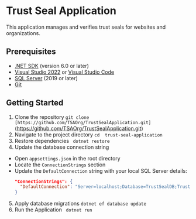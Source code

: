 
# Trust Seal Application

<!-- Brief description of what the Trust Seal Application does -->
This application manages and verifies trust seals for websites and organizations.

## Prerequisites

<!-- List all the software and tools needed to run the project -->
- [.NET SDK](https://dotnet.microsoft.com/download) (version 6.0 or later)
- [Visual Studio 2022](https://visualstudio.microsoft.com/) or [Visual Studio Code](https://code.visualstudio.com/)
- [SQL Server](https://www.microsoft.com/en-us/sql-server/sql-server-downloads) (2019 or later)
- [Git](https://git-scm.com/downloads)

## Getting Started

<!-- Step-by-step instructions to set up the project locally -->

1. Clone the repository
`git clone [https://github.com/TSAOrg/TrustSealApplication.git]`(https://github.com/TSAOrg/TrustSealApplication.git)
2. Navigate to the project directory
 `cd  trust-seal-application`
3. Restore dependencies
 ` dotnet restore`
 4. Update the database connection string
<!-- Explain where to find and how to update the connection string -->
- Open `appsettings.json` in the root directory
- Locate the `ConnectionStrings` section
- Update the `DefaultConnection` string with your local SQL Server details:
  ```json
  "ConnectionStrings": {
    "DefaultConnection": "Server=localhost;Database=TrustSealDB;Trusted_Connection=True;MultipleActiveResultSets=true"
  }
  ```

5. Apply database migrations
  `dotnet ef database update`
 6. Run the Application
  ` dotnet run`
  
